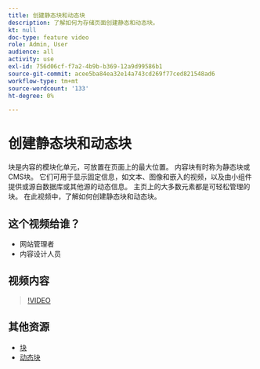 ```yaml
---
title: 创建静态块和动态块
description: 了解如何为存储页面创建静态和动态块。
kt: null
doc-type: feature video
role: Admin, User
audience: all
activity: use
exl-id: 756d06cf-f7a2-4b9b-b369-12a9d99586b1
source-git-commit: acee5ba84ea32e14a743cd269f77ced821548ad6
workflow-type: tm+mt
source-wordcount: '133'
ht-degree: 0%

---
```


# 创建静态块和动态块

块是内容的模块化单元，可放置在页面上的最大位置。 内容块有时称为静态块或CMS块。 它们可用于显示固定信息，如文本、图像和嵌入的视频，以及由小组件提供或源自数据库或其他源的动态信息。 主页上的大多数元素都是可轻松管理的块。 在此视频中，了解如何创建静态块和动态块。

## 这个视频给谁？

- 网站管理者
- 内容设计人员

## 视频内容

>[!VIDEO](https://video.tv.adobe.com/v/343783?quality=12&learn=on)

## 其他资源

- [块](https://docs.magento.com/user-guide/cms/blocks.html)
- [动态块](https://docs.magento.com/user-guide/cms/dynamic-blocks.html)

